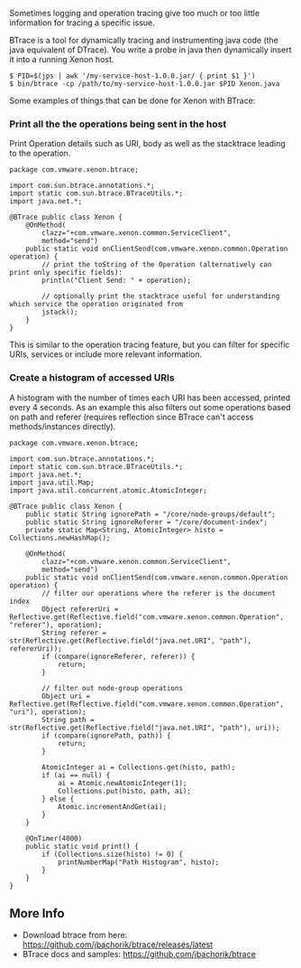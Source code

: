 Sometimes logging and operation tracing give too much or too little information for tracing a specific issue.

BTrace is a tool for dynamically tracing and instrumenting java code (the java equivalent of DTrace).
You write a probe in java then dynamically insert it into a running Xenon host.

```
$ PID=$(jps | awk '/my-service-host-1.0.0.jar/ { print $1 }')
$ bin/btrace -cp /path/to/my-service-host-1.0.0.jar $PID Xenon.java 
```

Some examples of things that can be done for Xenon with BTrace:

### Print all the the operations being sent in the host 
Print Operation details such as URI, body as well as the stacktrace leading to the operation.

```
package com.vmware.xenon.btrace;

import com.sun.btrace.annotations.*;
import static com.sun.btrace.BTraceUtils.*;
import java.net.*;

@BTrace public class Xenon {
    @OnMethod(
        clazz="+com.vmware.xenon.common.ServiceClient",
        method="send")
    public static void onClientSend(com.vmware.xenon.common.Operation operation) {
        // print the toString of the Operation (alternatively can print only specific fields):
        println("Client Send: " + operation);

        // optionally print the stacktrace useful for understanding which service the operation originated from
        jstack(); 
    }
}
```

This is similar to the operation tracing feature, but you can filter for specific URIs, services or include more relevant information.


### Create a histogram of accessed URIs
A histogram with the number of times each URI has been accessed, printed every 4 seconds.
As an example this also filters out some operations based on path and referer (requires reflection since BTrace can't access methods/instances directly).

```
package com.vmware.xenon.btrace;

import com.sun.btrace.annotations.*;
import static com.sun.btrace.BTraceUtils.*;
import java.net.*;
import java.util.Map;
import java.util.concurrent.atomic.AtomicInteger;

@BTrace public class Xenon {
    public static String ignorePath = "/core/node-groups/default";
    public static String ignoreReferer = "/core/document-index";
    private static Map<String, AtomicInteger> histo = Collections.newHashMap();

    @OnMethod(
        clazz="+com.vmware.xenon.common.ServiceClient",
        method="send")
    public static void onClientSend(com.vmware.xenon.common.Operation operation) {
        // filter our operations where the referer is the document index
        Object refererUri = Reflective.get(Reflective.field("com.vmware.xenon.common.Operation", "referer"), operation);
        String referer = str(Reflective.get(Reflective.field("java.net.URI", "path"), refererUri));
        if (compare(ignoreReferer, referer)) {
            return;
        }

        // filter out node-group operations
        Object uri = Reflective.get(Reflective.field("com.vmware.xenon.common.Operation", "uri"), operation);
        String path = str(Reflective.get(Reflective.field("java.net.URI", "path"), uri));
        if (compare(ignorePath, path)) {
            return;
        }

        AtomicInteger ai = Collections.get(histo, path);
        if (ai == null) {
            ai = Atomic.newAtomicInteger(1);
            Collections.put(histo, path, ai);
        } else {
            Atomic.incrementAndGet(ai);
        } 
    }

    @OnTimer(4000) 
    public static void print() {
        if (Collections.size(histo) != 0) {
            printNumberMap("Path Histogram", histo);
        }
    }
}
```

## More Info
* Download btrace from here: https://github.com/jbachorik/btrace/releases/latest
* BTrace docs and samples: https://github.com/jbachorik/btrace